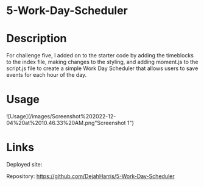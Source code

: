 # 5-Work-Day-Scheduler
# Description 
For challenge five, I added on to the starter code by adding the timeblocks to the index file, making changes to the styling, and adding moment.js to the script.js file to create a simple Work Day Scheduler that allows users to save events for each hour of the day. 

# Usage
![Usage](/images/Screenshot%202022-12-04%20at%2010.46.33%20AM.png"Screenshot 1")

# Links 
Deployed site:

Repository: https://github.com/DejahHarris/5-Work-Day-Scheduler